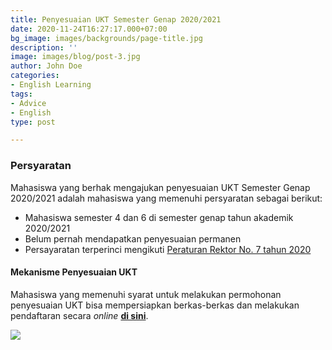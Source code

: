 ```yaml
---
title: Penyesuaian UKT Semester Genap 2020/2021
date: 2020-11-24T16:27:17.000+07:00
bg_image: images/backgrounds/page-title.jpg
description: ''
image: images/blog/post-3.jpg
author: John Doe
categories:
- English Learning
tags:
- Advice
- English
type: post

---
```

### Persyaratan

Mahasiswa yang berhak mengajukan penyesuaian UKT Semester Genap 2020/2021 adalah mahasiswa yang memenuhi persyaratan sebagai berikut:

* Mahasiswa semester 4 dan 6 di semester genap tahun akademik 2020/2021
* Belum pernah mendapatkan penyesuaian permanen
* Persayaratan terperinci mengikuti [Peraturan Rektor No. 7 tahun 2020](http://www.untirta.ac.id)

#### Mekanisme Penyesuaian UKT

Mahasiswa yang memenuhi syarat untuk melakukan permohonan penyesuaian UKT bisa mempersiapkan berkas-berkas dan melakukan pendaftaran secara _online_ [**di sini**](http://www.untirta.ac.id).

![](/images/research/research-2.jpg)
